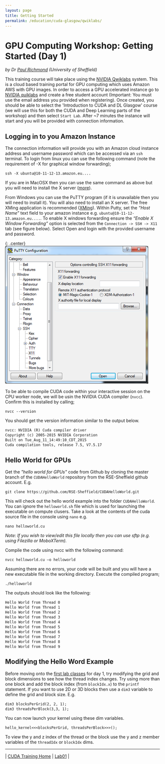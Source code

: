```yaml
---
layout: page
title: Getting Started
permalink: /education/cuda-glasgow/qwiklabs/
---
```


# GPU Computing Workshop: Getting Started (Day 1) #

*by Dr [Paul Richmond](http://paulrichmond.shef.ac.uk/) (University of Sheffield)*

This training course will take place using the [NVIDIA Qwiklabs](https://nvlabs.qwiklab.com/) system. This is a cloud based training portal for GPU computing which uses Amazon AWS with GPU images. In order to access a GPU accelerated instance go to [NVIDIA quiklabs](https://nvlabs.qwiklab.com/) and create a free student account (Important: You must use the email address you provided when registering). Once created, you should be able to select the 'Introduction to CUDA and DL Glasgow' course (we will use this for both the CUDA and Deep Learning parts of the workshop) and then select `Start Lab`. After ~7 minutes the instance will start and you will be provided with connection information.

## Logging in to you Amazon Instance ##

The connection information will provide you with an Amazon cloud instance address and username password which can be accessed via an `ssh` terminal. To login from linux you can use the following command (note the requirement of -X for graphical window forwarding);

	ssh -X ubuntu@10-11-12-13.amazon.eu....

If you are in MacOSX then you can use the same command as above but you will need to install the X server ([more](https://support.apple.com/en-gb/HT201341)).

From Windows you can use the PuTTY program (if it is unavailable then you will need to install it). You will also need to install an X server. The free XMing application is recommended ([XMing](https://sourceforge.net/projects/xming/)). Within Putty, set the *“Host Name”* text field to your amazon instance e.g. `ubuntu@10-11-12-13.amazon.eu....`. To enable X windows forwarding ensure the *“Enable X Window Forwarding”* option is selected from the `Connection -> SSH -> X11` tab (see figure below). Select Open and login with the provided username and password.

{: .center}
![Putty configuration](\static\img\cuda\putty_config.png)

To be able to compile CUDA code within your interactive session on the CPU worker node, we will be usin the NVIDIA CUDA compiler (`nvcc`). Confirm this is installed by calling;

	nvcc --version

You should get the version information similar to the output below.

	nvcc: NVIDIA (R) Cuda compiler driver
	Copyright (c) 2005-2015 NVIDIA Corporation
	Built on Tue_Aug_11_14:49:10_CDT_2015
	Cuda compilation tools, release 7.5, V7.5.17

## Hello World for GPUs ##

Get the *"hello world for GPUs"* code from Github by cloning the master branch of the `CUDAHelloWorld` repository from the RSE-Sheffield github account. E.g.

	git clone https://github.com/RSE-Sheffield/CUDAHelloWorld.git

This will check out the hello world example into the folder `CUDAHelloWorld`. You can ignore the `helloworld.sh` file which is used for launching the executable on compute clusers. Take a look at the contents of the cuda source file in the console using `nano` e.g.

	nano helloworld.cu

*Note: If you wish to view/edit this file locally then you can use sftp (e.g. using Filezilla or MoboXTerm).*

Compile the code using nvcc with the following command:

	nvcc helloworld.cu –o helloworld

Assuming there are no errors, your code will be built and you will have a new executable file in the working directory. Execute the compiled program;

	./helloworld

The outputs should look like the following:

	Hello World from Thread 0
	Hello World from Thread 1
	Hello World from Thread 2
	Hello World from Thread 3
	Hello World from Thread 4
	Hello World from Thread 5
	Hello World from Thread 6
	Hello World from Thread 7
	Hello World from Thread 8
	Hello World from Thread 9

## Modifying the Hello Word Example ##

Before moving onto the [first lab classes](../lab01) for day 1, try modifying the grid and block dimensions to see how the thread index changes. Try using more than one block and add the block index (from `blockIdx.x`) to the `printf` statement. If you want to use 2D or 3D blocks then use a `dim3` variable to define the grid and block size. E.g.

	dim3 blocksPerGrid(2, 2, 1);
	dim3 threadsPerBlock(3,3, 1);

You can now launch your kernel using these dim variables.

	hello_kernel<<<blocksPerGrid, threadsPerBlock>>>();

To view the y and z index of the thread or the block use the y and z member variables of the `threadIdx` or `blockIdx` dims.

---

&#124; [CUDA Training Home](../) &#124; [Lab01](../lab01) &#124;
